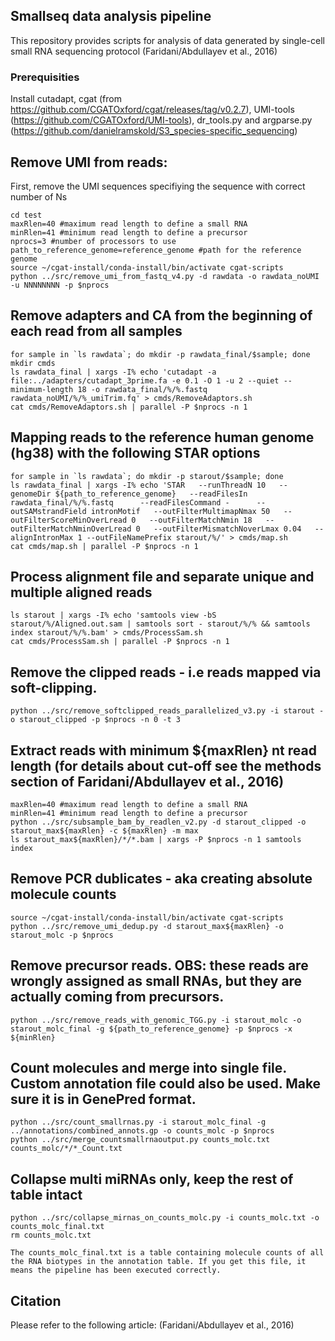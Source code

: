 
## Smallseq data analysis pipeline
This repository provides scripts for analysis of data generated by single-cell small RNA sequencing protocol (Faridani/Abdullayev et al., 2016)


### Prerequisities
Install cutadapt, cgat (from https://github.com/CGATOxford/cgat/releases/tag/v0.2.7), UMI-tools (https://github.com/CGATOxford/UMI-tools), dr_tools.py and argparse.py (https://github.com/danielramskold/S3_species-specific_sequencing)


## Remove UMI from reads: 
First, remove the UMI sequences specifiying the sequence with correct number of Ns
```
cd test
maxRlen=40 #maximum read length to define a small RNA
minRlen=41 #minimum read length to define a precursor
nprocs=3 #number of processors to use
path_to_reference_genome=reference_genome #path for the reference genome
source ~/cgat-install/conda-install/bin/activate cgat-scripts
python ../src/remove_umi_from_fastq_v4.py -d rawdata -o rawdata_noUMI -u NNNNNNNN -p $nprocs
```

## Remove adapters and CA from the beginning of each read from all samples
```
for sample in `ls rawdata`; do mkdir -p rawdata_final/$sample; done
mkdir cmds
ls rawdata_final | xargs -I% echo 'cutadapt -a file:../adapters/cutadapt_3prime.fa -e 0.1 -O 1 -u 2 --quiet --minimum-length 18 -o rawdata_final/%/%.fastq rawdata_noUMI/%/%_umiTrim.fq' > cmds/RemoveAdaptors.sh
cat cmds/RemoveAdaptors.sh | parallel -P $nprocs -n 1
```

## Mapping reads to the reference human genome (hg38) with the following STAR options
```
for sample in `ls rawdata`; do mkdir -p starout/$sample; done
ls rawdata_final | xargs -I% echo 'STAR   --runThreadN 10   --genomeDir ${path_to_reference_genome}   --readFilesIn rawdata_final/%/%.fastq      --readFilesCommand -      --outSAMstrandField intronMotif   --outFilterMultimapNmax 50   --outFilterScoreMinOverLread 0   --outFilterMatchNmin 18   --outFilterMatchNminOverLread 0   --outFilterMismatchNoverLmax 0.04   --alignIntronMax 1 --outFileNamePrefix starout/%/' > cmds/map.sh
cat cmds/map.sh | parallel -P $nprocs -n 1
```

## Process alignment file and separate unique and multiple aligned reads
```
ls starout | xargs -I% echo 'samtools view -bS starout/%/Aligned.out.sam | samtools sort - starout/%/% && samtools index starout/%/%.bam' > cmds/ProcessSam.sh
cat cmds/ProcessSam.sh | parallel -P $nprocs -n 1
```

## Remove the clipped reads - i.e reads mapped via soft-clipping.  
```
python ../src/remove_softclipped_reads_parallelized_v3.py -i starout -o starout_clipped -p $nprocs -n 0 -t 3
```

## Extract reads with minimum ${maxRlen} nt read length (for details about cut-off see the methods section of Faridani/Abdullayev et al., 2016)
```
maxRlen=40 #maximum read length to define a small RNA
minRlen=41 #minimum read length to define a precursor
python ../src/subsample_bam_by_readlen_v2.py -d starout_clipped -o starout_max${maxRlen} -c ${maxRlen} -m max
ls starout_max${maxRlen}/*/*.bam | xargs -P $nprocs -n 1 samtools index 
```

## Remove PCR dublicates - aka creating absolute molecule counts
```
source ~/cgat-install/conda-install/bin/activate cgat-scripts
python ../src/remove_umi_dedup.py -d starout_max${maxRlen} -o starout_molc -p $nprocs
```

## Remove precursor reads. OBS: these reads are wrongly assigned as small RNAs, but they are actually coming from precursors.
```
python ../src/remove_reads_with_genomic_TGG.py -i starout_molc -o starout_molc_final -g ${path_to_reference_genome} -p $nprocs -x ${minRlen}
```

## Count molecules and merge into single file. Custom annotation file could also be used. Make sure it is in GenePred format. 
```
python ../src/count_smallrnas.py -i starout_molc_final -g ../annotations/combined_annots.gp -o counts_molc -p $nprocs
python ../src/merge_countsmallrnaoutput.py counts_molc.txt counts_molc/*/*_Count.txt
```

## Collapse multi miRNAs only, keep the rest of table intact
```
python ../src/collapse_mirnas_on_counts_molc.py -i counts_molc.txt -o counts_molc_final.txt
rm counts_molc.txt
```

```
The counts_molc_final.txt is a table containing molecule counts of all the RNA biotypes in the annotation table. If you get this file, it means the pipeline has been executed correctly.
```

## Citation

Please refer to the following article: (Faridani/Abdullayev et al., 2016)



